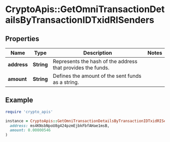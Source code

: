 # CryptoApis::GetOmniTransactionDetailsByTransactionIDTxidRISenders

## Properties

| Name | Type | Description | Notes |
| ---- | ---- | ----------- | ----- |
| **address** | **String** | Represents the hash of the address that provides the funds. |  |
| **amount** | **String** | Defines the amount of the sent funds as a string. |  |

## Example

```ruby
require 'crypto_apis'

instance = CryptoApis::GetOmniTransactionDetailsByTransactionIDTxidRISenders.new(
  address: ms4KNsbNpoU8g424pzmEjbkFbfAHae1msB,
  amount: 0.00000546
)
```

